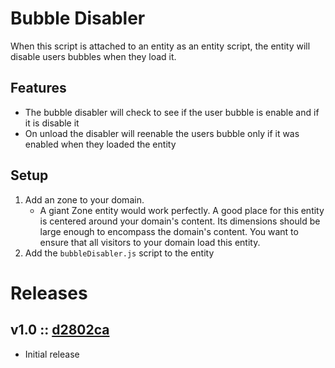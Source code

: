 # Bubble Disabler
When this script is attached to an entity as an entity script, the entity will disable users bubbles when they load it.

## Features
- The bubble disabler will check to see if the user bubble is enable and if it is disable it
- On unload the disabler will reenable the users bubble only if it was enabled when they loaded the entity

## Setup
1. Add an zone to your domain.
    - A giant Zone entity would work perfectly. A good place for this entity is centered around your domain's content. Its dimensions should be large enough to encompass the domain's content. You want to ensure that all visitors to your domain load this entity.
2. Add the `bubbleDisabler.js` script to the entity

# Releases

## v1.0 :: [d2802ca](https://github.com/highfidelity/hifi-content/commit/d2802ca)
- Initial release